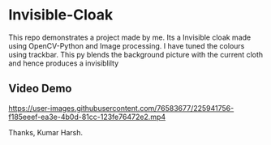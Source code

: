 # Invisible-Cloak
This repo demonstrates a project made by me. Its a Invisible cloak made using OpenCV-Python and Image processing. I have tuned the colours using trackbar. This py blends the background picture with the current cloth and hence produces a invisiblilty

## Video Demo
https://user-images.githubusercontent.com/76583677/225941756-f185eeef-ea3e-4b0d-81cc-123fe76472e2.mp4

Thanks, 
Kumar Harsh.
